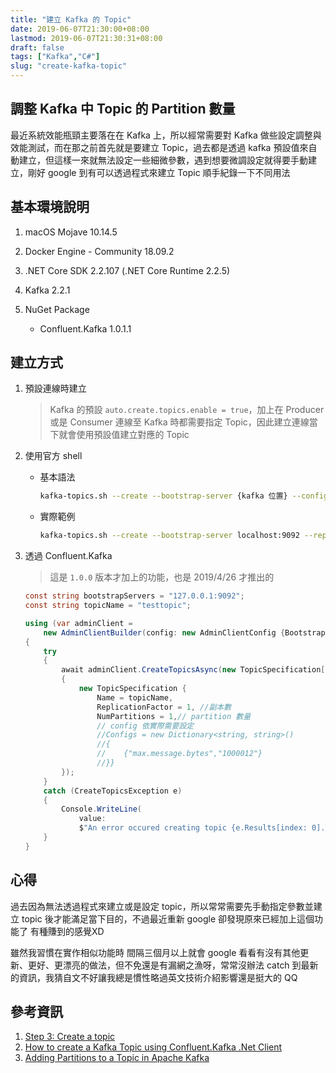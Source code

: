 ```yaml
---
title: "建立 Kafka 的 Topic"
date: 2019-06-07T21:30:00+08:00
lastmod: 2019-06-07T21:30:31+08:00
draft: false
tags: ["Kafka","C#"]
slug: "create-kafka-topic"
---
```


## 調整 Kafka 中 Topic 的 Partition 數量

最近系統效能瓶頸主要落在在 Kafka 上，所以經常需要對 Kafka 做些設定調整與效能測試，而在那之前首先就是要建立 Topic，過去都是透過 kafka 預設值來自動建立，但這樣一來就無法設定一些細微參數，遇到想要微調設定就得要手動建立，剛好 google 到有可以透過程式來建立 Topic 順手紀錄一下不同用法

## 基本環境說明

1. macOS Mojave 10.14.5
2. Docker Engine - Community 18.09.2
3. .NET Core SDK 2.2.107 (.NET Core Runtime 2.2.5)
4. Kafka 2.2.1
5. NuGet Package

    - Confluent.Kafka 1.0.1.1

## 建立方式

1. 預設連線時建立

    > Kafka 的預設 `auto.create.topics.enable = true`，加上在 Producer 或是 Consumer 連線至 Kafka 時都需要指定 Topic，因此建立連線當下就會使用預設值建立對應的 Topic

2. 使用官方 shell

    - 基本語法

        ```bash
        kafka-topics.sh --create --bootstrap-server {kafka 位置} --config {configName=configValue} --replication-factor {個數} --partitions {個數} --topic {Topic 名稱}
        ```

    - 實際範例

        ```bash
        kafka-topics.sh --create --bootstrap-server localhost:9092 --replication-factor 1 --partitions 1 --topic test
        ```

3. 透過 Confluent.Kafka

    > 這是 `1.0.0` 版本才加上的功能，也是 2019/4/26 才推出的

    ```cs
    const string bootstrapServers = "127.0.0.1:9092";
    const string topicName = "testtopic";

    using (var adminClient =
        new AdminClientBuilder(config: new AdminClientConfig {BootstrapServers = bootstrapServers}).Build())
    {
        try
        {
            await adminClient.CreateTopicsAsync(new TopicSpecification[]
            {
                new TopicSpecification {
                    Name = topicName,
                    ReplicationFactor = 1, //副本數
                    NumPartitions = 1,// partition 數量
                    // config 依實際需要設定
                    //Configs = new Dictionary<string, string>()
                    //{
                    //    {"max.message.bytes","1000012"}
                    //}}
            });
        }
        catch (CreateTopicsException e)
        {
            Console.WriteLine(
                value:
                $"An error occured creating topic {e.Results[index: 0].Topic}: {e.Results[index: 0].Error.Reason}");
        }
    }
    ```

## 心得

過去因為無法透過程式來建立或是設定 topic，所以常常需要先手動指定參數並建立 topic 後才能滿足當下目的，不過最近重新 google 卻發現原來已經加上這個功能了  有種賺到的感覺XD

雖然我習慣在實作相似功能時 間隔三個月以上就會 google 看看有沒有其他更新、更好、更漂亮的做法，但不免還是有漏網之漁呀，常常沒辦法 catch 到最新的資訊，我猜自文不好讓我總是慣性略過英文技術介紹影響還是挺大的 QQ

## 參考資訊

1. [Step 3: Create a topic](https://kafka.apache.org/documentation/#quickstart_createtopic)
2. [How to create a Kafka Topic using Confluent.Kafka .Net Client](https://stackoverflow.com/a/55849553)
3. [Adding Partitions to a Topic in Apache Kafka](https://www.allprogrammingtutorials.com/tutorials/adding-partitions-to-topic-in-apache-kafka.php)